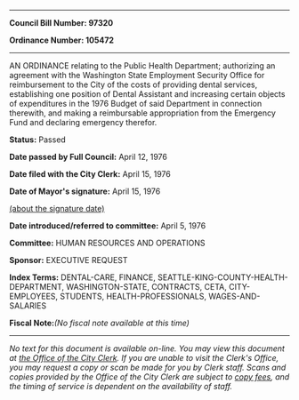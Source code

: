 

********

**Council Bill Number: 97320**
   
**Ordinance Number: 105472**
********

 AN ORDINANCE relating to the Public Health Department; authorizing an agreement with the Washington State Employment Security Office for reimbursement to the City of the costs of providing dental services, establishing one position of Dental Assistant and increasing certain objects of expenditures in the 1976 Budget of said Department in connection therewith, and making a reimbursable appropriation from the Emergency Fund and declaring emergency therefor.

**Status:** Passed
   
**Date passed by Full Council:** April 12, 1976
   
**Date filed with the City Clerk:** April 15, 1976
   
**Date of Mayor's signature:** April 15, 1976
   
[(about the signature date)](/~public/approvaldate.htm)
   
   
   
**Date introduced/referred to committee:** April 5, 1976
   
**Committee:** HUMAN RESOURCES AND OPERATIONS
   
**Sponsor:** EXECUTIVE REQUEST
   
   
**Index Terms:** DENTAL-CARE, FINANCE, SEATTLE-KING-COUNTY-HEALTH-DEPARTMENT, WASHINGTON-STATE, CONTRACTS, CETA, CITY-EMPLOYEES, STUDENTS, HEALTH-PROFESSIONALS, WAGES-AND-SALARIES

**Fiscal Note:**_(No fiscal note available at this time)_
********

_No text for this document is available on-line. You may view this document at [the Office of the City Clerk](http://www.seattle.gov/leg/clerk/contactUs.htm). If you are unable to visit the Clerk's Office, you may request a copy or scan be made for you by Clerk staff. Scans and copies provided by the Office of the City Clerk are subject to [copy fees](http://clerk.seattle.gov/~public/clerkfees.htm), and the timing of service is dependent on the availability of staff._

